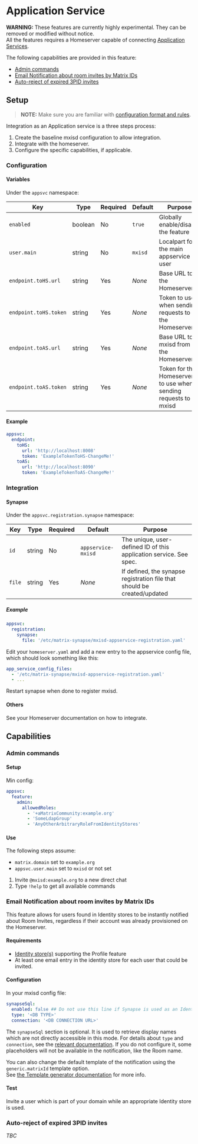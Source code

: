 # Application Service
**WARNING:** These features are currently highly experimental. They can be removed or modified without notice.  
All the features requires a Homeserver capable of connecting [Application Services](https://matrix.org/docs/spec/application_service/r0.1.0.html).

The following capabilities are provided in this feature:
- [Admin commands](#admin-commands)
- [Email Notification about room invites by Matrix IDs](#email-notification-about-room-invites-by-matrix-ids)
- [Auto-reject of expired 3PID invites](#auto-reject-of-expired-3pid-invites)

## Setup
> **NOTE:** Make sure you are familiar with [configuration format and rules](../../configure.md).

Integration as an Application service is a three steps process:
1. Create the baseline mxisd configuration to allow integration.
2. Integrate with the homeserver.
3. Configure the specific capabilities, if applicable.

### Configuration
#### Variables
Under the `appsvc` namespace:

| Key                   | Type    | Required | Default | Purpose                                                        |
|-----------------------|---------|----------|---------|----------------------------------------------------------------|
| `enabled`             | boolean | No       | `true`  | Globally enable/disable the feature                            |
| `user.main`           | string  | No       | `mxisd` | Localpart for the main appservice user                         |
| `endpoint.toHS.url`   | string  | Yes      | *None*  | Base URL to the Homeserver                                     |
| `endpoint.toHS.token` | string  | Yes      | *None*  | Token to use when sending requests to the Homeserver           |
| `endpoint.toAS.url`   | string  | Yes      | *None*  | Base URL to mxisd from the Homeserver                          |
| `endpoint.toAS.token` | string  | Yes      | *None*  | Token for the Homeserver to use when sending requests to mxisd |

#### Example
```yaml
appsvc:
  endpoint:
    toHS:
      url: 'http://localhost:8008'
      token: 'ExampleTokenToHS-ChangeMe!'
    toAS:
      url: 'http://localhost:8090'
      token: 'ExampleTokenToAS-ChangeMe!'
```
### Integration
#### Synapse
Under the `appsvc.registration.synapse` namespace:

| Key    | Type   | Required | Default            | Purpose                                                                  |
|--------|--------|----------|--------------------|--------------------------------------------------------------------------|
| `id`   | string | No       | `appservice-mxisd` | The unique, user-defined ID of this application service. See spec.       |
| `file` | string | Yes      | *None*             | If defined, the synapse registration file that should be created/updated |

##### Example 
```yaml
appsvc:
  registration:
    synapse:
      file: '/etc/matrix-synapse/mxisd-appservice-registration.yaml'
```

Edit your `homeserver.yaml` and add a new entry to the appservice config file, which should look something like this:
```yaml
app_service_config_files:
  - '/etc/matrix-synapse/mxisd-appservice-registration.yaml'
  - ...
```

Restart synapse when done to register mxisd.

#### Others
See your Homeserver documentation on how to integrate.

## Capabilities
### Admin commands
#### Setup
Min config:
```yaml
appsvc:
  feature:
    admin:
      allowedRoles:
        - '+aMatrixCommunity:example.org'
        - 'SomeLdapGroup'
        - 'AnyOtherArbitraryRoleFromIdentityStores'
```

#### Use
The following steps assume:
- `matrix.domain` set to `example.org`
- `appsvc.user.main` set to `mxisd` or not set

1. Invite `@mxisd:example.org` to a new direct chat
2. Type `!help` to get all available commands

### Email Notification about room invites by Matrix IDs
This feature allows for users found in Identity stores to be instantly notified about Room Invites, regardless if their
account was already provisioned on the Homeserver.

#### Requirements
- [Identity store(s)](../../stores/README.md) supporting the Profile feature
- At least one email entry in the identity store for each user that could be invited.

#### Configuration
In your mxisd config file:
```yaml
synapseSql:
  enabled: false ## Do not use this line if Synapse is used as an Identity Store
  type: '<DB TYPE>'
  connection: '<DB CONNECTION URL>'
```

The `synapseSql` section is optional. It is used to retrieve display names which are not directly accessible in this mode.
For details about `type` and `connection`, see the [relevant documentation](../../stores/synapse.md).
If you do not configure it, some placeholders will not be available in the notification, like the Room name.

You can also change the default template of the notification using the `generic.matrixId` template option.  
See [the Template generator documentation](../../threepids/notification/template-generator.md) for more info.

#### Test
Invite a user which is part of your domain while an appropriate Identity store is used.

### Auto-reject of expired 3PID invites
*TBC*
